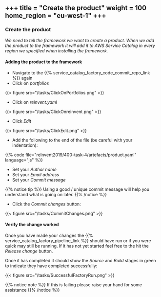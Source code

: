 +++
title = "Create the product"
weight = 100
home_region = "eu-west-1"
+++
---

### Create the product

_We need to tell the framework we want to create a product. When we add the product to the framework it will add it to
AWS Service Catalog in every region we specified when installing the framework._  

#### Adding the product to the framework

- Navigate to the {{% service_catalog_factory_code_commit_repo_link %}} again
- Click on *portfolios*

{{< figure src="/tasks/ClickOnPortfolios.png" >}}

- Click on *reinvent.yaml*

{{< figure src="/tasks/ClickOnreinvent.png" >}}

- Click *Edit*

{{< figure src="/tasks/ClickEdit.png" >}}

- Add the following to the end of the file (be careful with your indentation):

 {{% code file="reInvent2019/400-task-4/artefacts/product.yaml" language="js" %}}
 
- Set your *Author name*
- Set your *Email address*
- Set your *Commit message*

{{% notice tip %}}
Using a good / unique commit message will help you understand what is going on later.
{{% /notice %}}


- Click the *Commit changes* button:

{{< figure src="/tasks/CommitChanges.png" >}}


#### Verify the change worked

Once you have made your changes the {{% service_catalog_factory_pipeline_link %}} should have run or if you were quick 
may still be running.  If it has not yet started feel free to the hit the *Release change* button.

Once it has completed it should show the *Source* and *Build* stages in green to indicate they have completed 
successfully:

{{< figure src="/tasks/SuccessfulFactoryRun.png" >}}

{{% notice note %}}
If this is failing please raise your hand for some assistance
{{% /notice %}}
